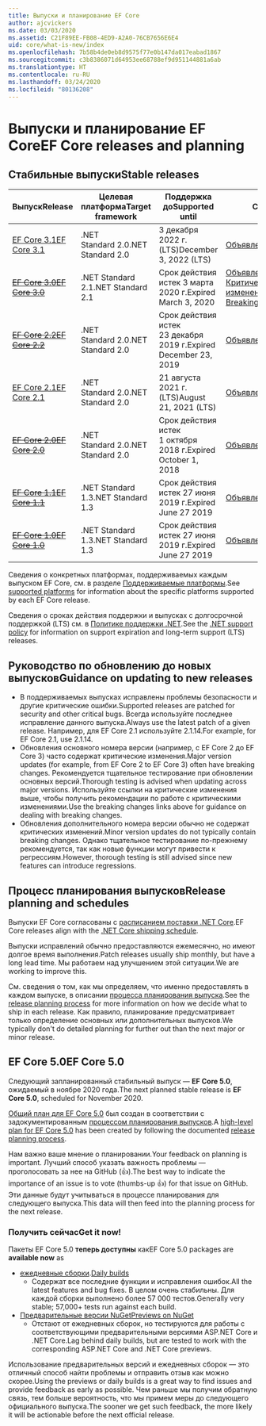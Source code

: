 ```yaml
---
title: Выпуски и планирование EF Core
author: ajcvickers
ms.date: 03/03/2020
ms.assetid: C21F89EE-FB08-4ED9-A2A0-76CB7656E6E4
uid: core/what-is-new/index
ms.openlocfilehash: 7b58b4de0eb8d9575f77e0b147da017eabad1867
ms.sourcegitcommit: c3b8386071d64953ee68788ef9d951144881a6ab
ms.translationtype: HT
ms.contentlocale: ru-RU
ms.lasthandoff: 03/24/2020
ms.locfileid: "80136208"
---
```

# <a name="ef-core-releases-and-planning"></a><span data-ttu-id="602e8-102">Выпуски и планирование EF Core</span><span class="sxs-lookup"><span data-stu-id="602e8-102">EF Core releases and planning</span></span>

## <a name="stable-releases"></a><span data-ttu-id="602e8-103">Стабильные выпуски</span><span class="sxs-lookup"><span data-stu-id="602e8-103">Stable releases</span></span>

| <span data-ttu-id="602e8-104">Выпуск</span><span class="sxs-lookup"><span data-stu-id="602e8-104">Release</span></span> | <span data-ttu-id="602e8-105">Целевая платформа</span><span class="sxs-lookup"><span data-stu-id="602e8-105">Target framework</span></span> | <span data-ttu-id="602e8-106">Поддержка до</span><span class="sxs-lookup"><span data-stu-id="602e8-106">Supported until</span></span> | <span data-ttu-id="602e8-107">Ссылки</span><span class="sxs-lookup"><span data-stu-id="602e8-107">Links</span></span>
|:--------|------------------|-----------------|------
| [<span data-ttu-id="602e8-108">EF Core 3.1</span><span class="sxs-lookup"><span data-stu-id="602e8-108">EF Core 3.1</span></span>](https://www.nuget.org/packages/Microsoft.EntityFrameworkCore/3.1.2) | <span data-ttu-id="602e8-109">.NET Standard 2.0</span><span class="sxs-lookup"><span data-stu-id="602e8-109">.NET Standard 2.0</span></span> | <span data-ttu-id="602e8-110">3 декабря 2022 г. (LTS)</span><span class="sxs-lookup"><span data-stu-id="602e8-110">December 3, 2022 (LTS)</span></span> | [<span data-ttu-id="602e8-111">Объявление</span><span class="sxs-lookup"><span data-stu-id="602e8-111">Announcement</span></span>](https://devblogs.microsoft.com/dotnet/announcing-entity-framework-core-3-1-and-entity-framework-6-4/)
| <span data-ttu-id="602e8-112">~~[EF Core 3.0](https://www.nuget.org/packages/Microsoft.EntityFrameworkCore/3.0.3)~~</span><span class="sxs-lookup"><span data-stu-id="602e8-112">~~[EF Core 3.0](https://www.nuget.org/packages/Microsoft.EntityFrameworkCore/3.0.3)~~</span></span> | <span data-ttu-id="602e8-113">.NET Standard 2.1</span><span class="sxs-lookup"><span data-stu-id="602e8-113">.NET Standard 2.1</span></span> | <span data-ttu-id="602e8-114">Срок действия истек 3 марта 2020 г.</span><span class="sxs-lookup"><span data-stu-id="602e8-114">Expired March 3, 2020</span></span> | <span data-ttu-id="602e8-115">[Объявление](https://devblogs.microsoft.com/dotnet/announcing-ef-core-3-0-and-ef-6-3-general-availability/) / [Критические изменения](ef-core-3.0/breaking-changes.md)</span><span class="sxs-lookup"><span data-stu-id="602e8-115">[Announcement](https://devblogs.microsoft.com/dotnet/announcing-ef-core-3-0-and-ef-6-3-general-availability/) / [Breaking changes](ef-core-3.0/breaking-changes.md)</span></span>
| <span data-ttu-id="602e8-116">~~[EF Core 2.2](https://www.nuget.org/packages/Microsoft.EntityFrameworkCore/2.2.6)~~</span><span class="sxs-lookup"><span data-stu-id="602e8-116">~~[EF Core 2.2](https://www.nuget.org/packages/Microsoft.EntityFrameworkCore/2.2.6)~~</span></span> | <span data-ttu-id="602e8-117">.NET Standard 2.0</span><span class="sxs-lookup"><span data-stu-id="602e8-117">.NET Standard 2.0</span></span> | <span data-ttu-id="602e8-118">Срок действия истек 23 декабря 2019 г.</span><span class="sxs-lookup"><span data-stu-id="602e8-118">Expired December 23, 2019</span></span> | [<span data-ttu-id="602e8-119">Объявление</span><span class="sxs-lookup"><span data-stu-id="602e8-119">Announcement</span></span>](https://devblogs.microsoft.com/dotnet/announcing-entity-framework-core-2-2/)
| [<span data-ttu-id="602e8-120">EF Core 2.1</span><span class="sxs-lookup"><span data-stu-id="602e8-120">EF Core 2.1</span></span>](https://www.nuget.org/packages/Microsoft.EntityFrameworkCore/2.1.14) | <span data-ttu-id="602e8-121">.NET Standard 2.0</span><span class="sxs-lookup"><span data-stu-id="602e8-121">.NET Standard 2.0</span></span> | <span data-ttu-id="602e8-122">21 августа 2021 г. (LTS)</span><span class="sxs-lookup"><span data-stu-id="602e8-122">August 21, 2021 (LTS)</span></span> | [<span data-ttu-id="602e8-123">Объявление</span><span class="sxs-lookup"><span data-stu-id="602e8-123">Announcement</span></span>](https://devblogs.microsoft.com/dotnet/announcing-entity-framework-core-2-1/)
| <span data-ttu-id="602e8-124">~~[EF Core 2.0](https://www.nuget.org/packages/Microsoft.EntityFrameworkCore/2.0.3)~~</span><span class="sxs-lookup"><span data-stu-id="602e8-124">~~[EF Core 2.0](https://www.nuget.org/packages/Microsoft.EntityFrameworkCore/2.0.3)~~</span></span> | <span data-ttu-id="602e8-125">.NET Standard 2.0</span><span class="sxs-lookup"><span data-stu-id="602e8-125">.NET Standard 2.0</span></span> | <span data-ttu-id="602e8-126">Срок действия истек 1 октября 2018 г.</span><span class="sxs-lookup"><span data-stu-id="602e8-126">Expired October 1, 2018</span></span> | [<span data-ttu-id="602e8-127">Объявление</span><span class="sxs-lookup"><span data-stu-id="602e8-127">Announcement</span></span>](https://devblogs.microsoft.com/dotnet/announcing-entity-framework-core-2-0/)
| <span data-ttu-id="602e8-128">~~[EF Core 1.1](https://www.nuget.org/packages/Microsoft.EntityFrameworkCore/1.1.6)~~</span><span class="sxs-lookup"><span data-stu-id="602e8-128">~~[EF Core 1.1](https://www.nuget.org/packages/Microsoft.EntityFrameworkCore/1.1.6)~~</span></span> | <span data-ttu-id="602e8-129">.NET Standard 1.3</span><span class="sxs-lookup"><span data-stu-id="602e8-129">.NET Standard 1.3</span></span> | <span data-ttu-id="602e8-130">Срок действия истек 27 июня 2019 г.</span><span class="sxs-lookup"><span data-stu-id="602e8-130">Expired June 27 2019</span></span> | [<span data-ttu-id="602e8-131">Объявление</span><span class="sxs-lookup"><span data-stu-id="602e8-131">Announcement</span></span>](https://devblogs.microsoft.com/dotnet/announcing-entity-framework-core-1-1/)
| <span data-ttu-id="602e8-132">~~[EF Core 1.0](https://www.nuget.org/packages/Microsoft.EntityFrameworkCore/1.0.6)~~</span><span class="sxs-lookup"><span data-stu-id="602e8-132">~~[EF Core 1.0](https://www.nuget.org/packages/Microsoft.EntityFrameworkCore/1.0.6)~~</span></span> | <span data-ttu-id="602e8-133">.NET Standard 1.3</span><span class="sxs-lookup"><span data-stu-id="602e8-133">.NET Standard 1.3</span></span> | <span data-ttu-id="602e8-134">Срок действия истек 27 июня 2019 г.</span><span class="sxs-lookup"><span data-stu-id="602e8-134">Expired June 27 2019</span></span> | [<span data-ttu-id="602e8-135">Объявление</span><span class="sxs-lookup"><span data-stu-id="602e8-135">Announcement</span></span>](https://devblogs.microsoft.com/dotnet/entity-framework-core-1-0-0-available/)

<span data-ttu-id="602e8-136">Сведения о конкретных платформах, поддерживаемых каждым выпуском EF Core, см. в разделе [Поддерживаемые платформы](../platforms/index.md).</span><span class="sxs-lookup"><span data-stu-id="602e8-136">See [supported platforms](../platforms/index.md) for information about the specific platforms supported by each EF Core release.</span></span>

<span data-ttu-id="602e8-137">Сведения о сроках действия поддержки и выпусках с долгосрочной поддержкой (LTS) см. в [Политике поддержки .NET](https://dotnet.microsoft.com/platform/support/policy/dotnet-core).</span><span class="sxs-lookup"><span data-stu-id="602e8-137">See the [.NET support policy](https://dotnet.microsoft.com/platform/support/policy/dotnet-core) for information on support expiration and long-term support (LTS) releases.</span></span>

## <a name="guidance-on-updating-to-new-releases"></a><span data-ttu-id="602e8-138">Руководство по обновлению до новых выпусков</span><span class="sxs-lookup"><span data-stu-id="602e8-138">Guidance on updating to new releases</span></span>

* <span data-ttu-id="602e8-139">В поддерживаемых выпусках исправлены проблемы безопасности и другие критические ошибки.</span><span class="sxs-lookup"><span data-stu-id="602e8-139">Supported releases are patched for security and other critical bugs.</span></span> <span data-ttu-id="602e8-140">Всегда используйте последнее исправление данного выпуска.</span><span class="sxs-lookup"><span data-stu-id="602e8-140">Always use the latest patch of a given release.</span></span> <span data-ttu-id="602e8-141">Например, для EF Core 2.1 используйте 2.1.14.</span><span class="sxs-lookup"><span data-stu-id="602e8-141">For example, for EF Core 2.1, use 2.1.14.</span></span>
* <span data-ttu-id="602e8-142">Обновления основного номера версии (например, с EF Core 2 до EF Core 3) часто содержат критические изменения.</span><span class="sxs-lookup"><span data-stu-id="602e8-142">Major version updates (for example, from EF Core 2 to EF Core 3) often have breaking changes.</span></span> <span data-ttu-id="602e8-143">Рекомендуется тщательное тестирование при обновлении основных версий.</span><span class="sxs-lookup"><span data-stu-id="602e8-143">Thorough testing is advised when updating across major versions.</span></span> <span data-ttu-id="602e8-144">Используйте ссылки на критические изменения выше, чтобы получить рекомендации по работе с критическими изменениями.</span><span class="sxs-lookup"><span data-stu-id="602e8-144">Use the breaking changes links above for guidance on dealing with breaking changes.</span></span>
* <span data-ttu-id="602e8-145">Обновления дополнительного номера версии обычно не содержат критических изменений.</span><span class="sxs-lookup"><span data-stu-id="602e8-145">Minor version updates do not typically contain breaking changes.</span></span> <span data-ttu-id="602e8-146">Однако тщательное тестирование по-прежнему рекомендуется, так как новые функции могут привести к регрессиям.</span><span class="sxs-lookup"><span data-stu-id="602e8-146">However, thorough testing is still advised since new features can introduce regressions.</span></span>

## <a name="release-planning-and-schedules"></a><span data-ttu-id="602e8-147">Процесс планирования выпусков</span><span class="sxs-lookup"><span data-stu-id="602e8-147">Release planning and schedules</span></span>

<span data-ttu-id="602e8-148">Выпуски EF Core согласованы с [расписанием поставки .NET Core](https://github.com/dotnet/core/blob/master/roadmap.md).</span><span class="sxs-lookup"><span data-stu-id="602e8-148">EF Core releases align with the [.NET Core shipping schedule](https://github.com/dotnet/core/blob/master/roadmap.md).</span></span>

<span data-ttu-id="602e8-149">Выпуски исправлений обычно предоставляются ежемесячно, но имеют долгое время выполнения.</span><span class="sxs-lookup"><span data-stu-id="602e8-149">Patch releases usually ship monthly, but have a long lead time.</span></span>
<span data-ttu-id="602e8-150">Мы работаем над улучшением этой ситуации.</span><span class="sxs-lookup"><span data-stu-id="602e8-150">We are working to improve this.</span></span>

<span data-ttu-id="602e8-151">См. сведения о том, как мы определяем, что именно предоставлять в каждом выпуске, в описании [процесса планирования выпуска](release-planning.md).</span><span class="sxs-lookup"><span data-stu-id="602e8-151">See the [release planning process](release-planning.md) for more information on how we decide what to ship in each release.</span></span>
<span data-ttu-id="602e8-152">Как правило, планирование предусматривает только определение основных или дополнительных выпусков.</span><span class="sxs-lookup"><span data-stu-id="602e8-152">We typically don't do detailed planning for further out than the next major or minor release.</span></span>

## <a name="ef-core-50"></a><span data-ttu-id="602e8-153">EF Core 5.0</span><span class="sxs-lookup"><span data-stu-id="602e8-153">EF Core 5.0</span></span>

<span data-ttu-id="602e8-154">Следующий запланированный стабильный выпуск — **EF Core 5.0**, ожидаемый в ноябре 2020 года.</span><span class="sxs-lookup"><span data-stu-id="602e8-154">The next planned stable release is **EF Core 5.0**, scheduled for November 2020.</span></span>

<span data-ttu-id="602e8-155">[Общий план для EF Core 5.0](ef-core-5.0/plan.md) был создан в соответствии с задокументированным [процессом планирования выпусков](release-planning.md).</span><span class="sxs-lookup"><span data-stu-id="602e8-155">A [high-level plan for EF Core 5.0](ef-core-5.0/plan.md) has been created by following the documented [release planning process](release-planning.md).</span></span>

<span data-ttu-id="602e8-156">Нам важно ваше мнение о планировании.</span><span class="sxs-lookup"><span data-stu-id="602e8-156">Your feedback on planning is important.</span></span>
<span data-ttu-id="602e8-157">Лучший способ указать важность проблемы — проголосовать за нее на GitHub (👍).</span><span class="sxs-lookup"><span data-stu-id="602e8-157">The best way to indicate the importance of an issue is to vote (thumbs-up 👍) for that issue on GitHub.</span></span>
<span data-ttu-id="602e8-158">Эти данные будут учитываться в процессе планирования для следующего выпуска.</span><span class="sxs-lookup"><span data-stu-id="602e8-158">This data will then feed into the planning process for the next release.</span></span>

### <a name="get-it-now"></a><span data-ttu-id="602e8-159">Получить сейчас</span><span class="sxs-lookup"><span data-stu-id="602e8-159">Get it now!</span></span>

<span data-ttu-id="602e8-160">Пакеты EF Core 5.0 **теперь доступны** как</span><span class="sxs-lookup"><span data-stu-id="602e8-160">EF Core 5.0 packages are **available now** as</span></span>

* <span data-ttu-id="602e8-161">[ежедневные сборки](https://github.com/dotnet/aspnetcore/blob/master/docs/DailyBuilds.md).</span><span class="sxs-lookup"><span data-stu-id="602e8-161">[Daily builds](https://github.com/dotnet/aspnetcore/blob/master/docs/DailyBuilds.md)</span></span>
  * <span data-ttu-id="602e8-162">Содержат все последние функции и исправления ошибок.</span><span class="sxs-lookup"><span data-stu-id="602e8-162">All the latest features and bug fixes.</span></span> <span data-ttu-id="602e8-163">В целом очень стабильны. Для каждой сборки выполнено более 57 000 тестов.</span><span class="sxs-lookup"><span data-stu-id="602e8-163">Generally very stable; 57,000+ tests run against each build.</span></span>
* [<span data-ttu-id="602e8-164">Предварительные версии NuGet</span><span class="sxs-lookup"><span data-stu-id="602e8-164">Previews on NuGet</span></span>](https://www.nuget.org/packages/Microsoft.EntityFrameworkCore)
  * <span data-ttu-id="602e8-165">Отстают от ежедневных сборок, но тестируются для работы с соответствующими предварительными версиями ASP.NET Core и .NET Core.</span><span class="sxs-lookup"><span data-stu-id="602e8-165">Lag behind daily builds, but are tested to work with the corresponding ASP.NET Core and .NET Core previews.</span></span>

<span data-ttu-id="602e8-166">Использование предварительных версий и ежедневных сборок — это отличный способ найти проблемы и отправить отзыв как можно скорее.</span><span class="sxs-lookup"><span data-stu-id="602e8-166">Using the previews or daily builds is a great way to find issues and provide feedback as early as possible.</span></span>
<span data-ttu-id="602e8-167">Чем раньше мы получим обратную связь, тем больше вероятность, что мы примем меры до следующего официального выпуска.</span><span class="sxs-lookup"><span data-stu-id="602e8-167">The sooner we get such feedback, the more likely it will be actionable before the next official release.</span></span>
